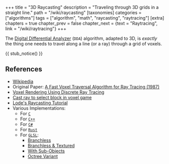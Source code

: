 +++
title = "3D Raycasting"
description = "Traveling through 3D grids in a straight line."
path = "/wiki/raycasting"
[taxonomies]
categories = ["algorithms"]
tags = ["algorithm", "math", "raycasting", "raytracing"]
[extra]
chapters = true
chapter_prev = false
chapter_next = {text = "Raytracing", link = "/wiki/raytracing"}
+++

The [Digital Differential Analyzer](https://en.wikipedia.org/wiki/Digital_differential_analyzer_(graphics_algorithm)) (`DDA`) algorithm,
adapted to 3D, is *exactly* the thing one needs to travel along a line (or a ray) through a grid of voxels.

<!-- more -->

{{ stub_notice() }}

## References

- [Wikipedia](https://en.wikipedia.org/wiki/Digital_differential_analyzer_(graphics_algorithm))
- <span id=paper>Original Paper:</span> [A Fast Voxel Traversal Algorithm for Ray Tracing (1987)](http://www.cse.yorku.ca/~amana/research/grid.pdf)
- [Voxel Rendering Using Discrete Ray Tracing](https://castingrays.blogspot.com/2014/01/voxel-rendering-using-discrete-ray.html)
- [Cast ray to select block in voxel game](https://gamedev.stackexchange.com/a/49423)
- [Lode's Raycasting Tutorial](https://lodev.org/cgtutor/raycasting.html)
- Various Implementations:
  - For [`C`](https://webdocs.cs.ualberta.ca/~graphics/books/GraphicsGems/gemsiv/vox_traverse.c)
  - For [`C++`](https://gist.github.com/garymacindoe/895430c1e53a6e50cb35)
  - For [`C#`](https://web.archive.org/web/20121024081332/www.xnawiki.com/index.php?title=Voxel_traversal)
  - For [`Rust`](https://github.com/bitshifter/glam-rs/discussions/564)
  - For [`GLSL`](https://www.shadertoy.com/view/XddcWn):
    - [Branchless](https://www.shadertoy.com/view/4dX3zl)
    - [Branchless & Textured](https://www.shadertoy.com/view/7dK3D3)
    - [With Sub-Objects](https://www.shadertoy.com/view/7stXzn)
    - [Octree Variant](https://www.shadertoy.com/view/4sVfWw)
